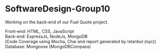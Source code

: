 # SoftwareDesign-Group10

Working on the back-end of our Fuel Quote project. 

Front-end: HTML, CSS, JavaScript\
Back-end: ExpressJs, NodeJs, MongoDB\
(Code Coverage using Mocha, Chai and report generated by Istanbul (nyc))
Database: Mongoose (MongoDBCompass)
